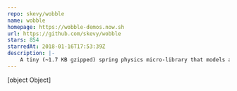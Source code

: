 ```yaml
---
repo: skevy/wobble
name: wobble
homepage: https://wobble-demos.now.sh
url: https://github.com/skevy/wobble
stars: 854
starredAt: 2018-01-16T17:53:39Z
description: |-
    A tiny (~1.7 KB gzipped) spring physics micro-library that models a damped harmonic oscillator.
---
```


[object Object]
